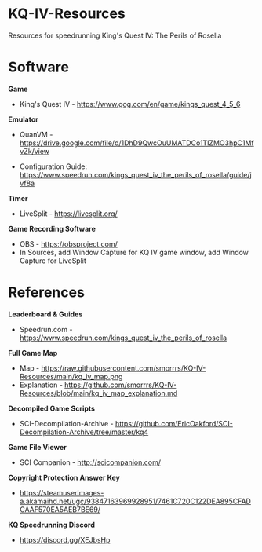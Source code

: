 # KQ-IV-Resources
Resources for speedrunning King's Quest IV: The Perils of Rosella

# Software
**Game**

- King's Quest IV - https://www.gog.com/en/game/kings_quest_4_5_6


**Emulator** 

- QuanVM - https://drive.google.com/file/d/1DhD9QwcOuUMATDCo1TIZMO3hpC1MfvZk/view

- Configuration Guide: https://www.speedrun.com/kings_quest_iv_the_perils_of_rosella/guide/jvf8a


**Timer**

- LiveSplit - https://livesplit.org/


**Game Recording Software**

- OBS - https://obsproject.com/
- In Sources, add Window Capture for KQ IV game window, add Window Capture for LiveSplit


# References
**Leaderboard & Guides**

- Speedrun.com - https://www.speedrun.com/kings_quest_iv_the_perils_of_rosella


**Full Game Map**

- Map - https://raw.githubusercontent.com/smorrrs/KQ-IV-Resources/main/kq_iv_map.png
- Explanation - https://github.com/smorrrs/KQ-IV-Resources/blob/main/kq_iv_map_explanation.md


**Decompiled Game Scripts**

- SCI-Decompilation-Archive - https://github.com/EricOakford/SCI-Decompilation-Archive/tree/master/kq4


**Game File Viewer**

- SCI Companion - http://scicompanion.com/


**Copyright Protection Answer Key**

- https://steamuserimages-a.akamaihd.net/ugc/93847163969928951/7461C720C122DEA895CFADCAAF570EA5AEB7BE69/


**KQ Speedrunning Discord**

- https://discord.gg/XEJbsHp
